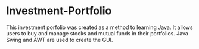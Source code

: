 # Investment-Portfolio
This investment porfolio was created as a method to learning Java. It allows users to buy and manage stocks and mutual funds in their portfolios. 
Java Swing and AWT are used to create the GUI. 
